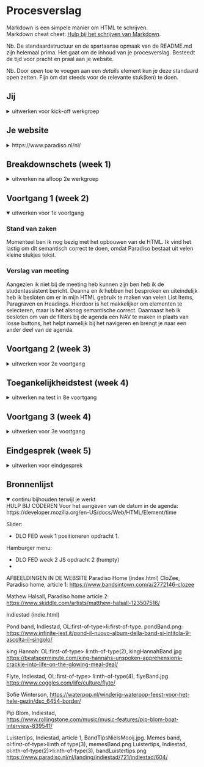 # Procesverslag
Markdown is een simpele manier om HTML te schrijven.  
Markdown cheat cheet: [Hulp bij het schrijven van Markdown](https://github.com/adam-p/markdown-here/wiki/Markdown-Cheatsheet).

Nb. De standaardstructuur en de spartaanse opmaak van de README.md zijn helemaal prima. Het gaat om de inhoud van je procesverslag. Besteedt de tijd voor pracht en praal aan je website.

Nb. Door *open* toe te voegen aan een *details* element kun je deze standaard open zetten. Fijn om dat steeds voor de relevante stuk(ken) te doen.





## Jij

<details>
<summary>uitwerken voor kick-off werkgroep</summary>

### Auteur:
Nina van Eijk

#### Je startniveau:
Blauw 

#### Je focus:
Surface plane 
 
</details>





## Je website

<details>
<summary>https://www.paradiso.nl/nl/ </summary>

### Je opdracht:
link naar de website die je gaat namaken óf de naam/omschrijving van je eigen ontwerp

#### Screenshot(s) van de eerste pagina (small screen): 
Paradiso
<img src="images/ParadisoHomeScreenshot.png" width="375px" alt="Paradiso website ">

#### Screenshot(s) van de tweede pagina (small screen):
hier de naam van de pagina  
<img src="images/ParadisoIndieScreenshot.png" width="375px" alt="Indiestad html analyse">
 
</details>



## Breakdownschets (week 1)

<details>
<summary>uitwerken na afloop 2e werkgroep</summary>

### de hele pagina: 
<img src="images/htmlAnalyseHome.png" width="375px" alt="breakdown van de hele pagina">

### dynamisch deel (bijv menu): 
<img src="images/htmlAnalyseMenu.png" width="375px" alt="breakdown van een dynamisch deel">

</details>





## Voortgang 1 (week 2)

<details open>
<summary>uitwerken voor 1e voortgang</summary>

### Stand van zaken
Momenteel ben ik nog bezig met het opbouwen van de HTML. Ik vind het lastig om dit semantisch correct te doen, omdat Paradiso bestaat uit velen kleine stukjes tekst. 


### Verslag van meeting
Aangezien ik niet bij de meeting heb kunnen zijn ben heb ik de studentassistent bericht. Deanna en ik hebben het besproken en uiteindelijk heb ik besloten om er in mijn HTML gebruik te maken van velen List Items, Paragraven en Headings. Hierdoor is het makkelijker om elementen te selecteren, maar is het alsnog semantische correct. Daarnaast heb ik besloten om van de filters bij de agenda een NAV te maken in plaats van losse buttons, het helpt namelijk bij het navigeren en brengt je naar een ander deel van de agenda. 

</details>





## Voortgang 2 (week 3)

<details>
<summary>uitwerken voor 2e voortgang</summary>

### Stand van zaken
Momenteel werkt mijn website redelijk en is het ook om aan te zien, er moet echter nog wel gewerkt worden aan positionering en andere details. 


### Verslag van meeting
hier na afloop snel de uitkomsten van de meeting vastleggen


</details>





## Toegankelijkheidstest (week 4)

<details>
<summary>uitwerken na test in 8e voortgang</summary>

### Bevindingen
Lijst met je bevindingen die in de test naar voren kwamen:

#### Spasmes/Parkinson
Korte omschrijving: het menu is te lastig te bedienen door de kleine knoppen. Verder is het menu redelijk scrollbaar, de plaatjes zijn klikbaar, het menu zou ook breder kunnen, maar is bereikbaar. 
Oplossing: het navigatie menu moet groter: meer padding zodat het klikgedeelte makkelijker klikbaar is.  



#### Concentratieproblemen
Omschrijving: de website was redelijk behapbaar, maar in de foto’s staat teveel tekst waardoor je het niet goed kan lezen. 
Oplossing: kleinere en korte tekst op de afbeeldingen, zodat het niet een te grote lap tekst wordt. Ook eventueel grotere contrasten bij de letters, zodat je direct de aandacht hierop kan vestigen. 
 

#### Verschillende visuele beperkingen. 
Omschrijving: de meeste dingen gingen wel oké, alleen de agenda was vrijwel niet leesbaar. De contrasten in de agenda waren ook redelijk minimaal. 
Oplossing: de fonts en de contrasten moeten groter. 


#### Screenreader
Kort omschrijving: de screenreader gaat continu terug naar het hamburger menu en daardoor wordt het chaos. De puntjes achter de afbeeldingen bij de tekst zijn niet duidelijk. 
Oplossing: je zou lees meer achter alles kunnen zetten of je kan de teksten korter maken in de afbeeldingen en agenda’s. Je zou ook een speciale functie kunnen neerzetten die de tekst enkel visueel afkort. 
 
 
#### Toetsenboard
Kort omschrijving: In principe deed de tab-toets prima zijn werk. De tab selector moet echter wel duidelijker zijn. 
Oplossing: de focus state moet meer opvallen en heeft een groter contrast nodig. 


</details>





## Voortgang 3 (week 4)

<details>
<summary>uitwerken voor 3e voortgang</summary>

### Stand van zaken
Momenteel is mijn index pagina vrijwel klaar. Er moet enkel gewerkt worden aan een paar kleine details. Ik heb deze week ook de complete Indiestad pagina aangemaakt. Hier zijn nog enkele problemen: 
 - Er moet een slider komen die op zichzelf werkt. 
 - Mijn selectoren worden erg lang. 
 - Ik moet de agendapunten in de Paradiso pagina aan de rechterkant krijgen. 
 - Ik moet de tekst goed kunnen positioneren in de artikelen. 

### Verslag van meeting
hier na afloop snel de uitkomsten van de meeting vastleggen

- De slider is terug te vinden in oefening 1 van positioneren. Het is simpel op te lossen met display flex en overflow auto. 
- Sanne heeft mij aangeraden om 3 verschillende CSS pagina's aan te maken, ik hierna direct de Indiestad opmaak gescheiden van de Index opmaak. Ik heb er echter maar 2 pagina's van gemaakt omdat de Index en Indiestad pagina's nogal van elkaar verschillen. 
 - De agendapunten kunnen aan de rechterkant geplaatst worden door de elementen te verdelen in header en P
 - De tekst is makkelijk te positioneren door middel van flexbox. Ik had daarnaast een apart <time> element gemaakt voor de data, dit was goed alleen hier moesten nog data aan toegevoegd worden die die computer kan lezen. 

</details>





## Eindgesprek (week 5)

<details>
<summary>uitwerken voor eindgesprek</summary>
 
Verantwoording Surface plane: 

1.	Dark mode: er is een darkmode functie op de erg lichte pagina van Indiestad. 
De dark mode zou moeten werken, alleen hij werkt niet, ik heb alles meerdere keren gecheckt en hieronder staan de foto’s. Als ik werkbaar zou krijgen zou dit betekenen dat ik direct een groot stuk van mijn Surface Plane gehaald zou hebben. 

2.	Kerst thema; er is een kerst thema op de homepage 
Op de index pagina hoort er een prachtig kerst thema te laden, zodra je dit aangeeft bij de checkbox. Dit is helaas niet het geval aangezien de Javascript niet aansluit op mijn pagina, het probleem ligt waarschijnlijk op dezelfde plek als de darkmodus. Zodra ik dit werkend krijgt, zal er een prachtig kerstthema tevoorschijn komen. 

3.	Toegankelijkheid: door op de knop te drukken ‘Paradiso toegankelijk’, gaat de site in een modus waarbij de contrasten hoog worden, de knoppen groot en de screenreaders het nog beter doen. Ik heb hier een aparte pagina voor gemaakt, omdat de lettergrote het vaak niet goed doet bij het design en ik wilde graag het design van de website behouden. Ik vind het echter toch interessant en heb daarom gekozen om een aparte pagina hiervoor te maken. 

Bron: https://webaim.org/resources/contrastchecker/ 
Ik heb mijn contrast ratio gecheckt en ik heb daarom de contrast ratio nog hoger gemaakt voor de toegankelijke website. Ik heb de tweede font veranderd van #99ccff naar #E0F1FF. Hierdoor is het contrast groter (07.07:1) en voldoet die niet enkel aan de richtlijnen van WCAG AA zoals de normale website, maar ook aan level WCAG AAA. 

Daarnaast heb ik ook de img gefilterd voor een groter contrast met de tekst heeft, deze functie heb ik gevonden via: 
https://www.geeksforgeeks.org/how-to-darken-an-image-using-css/ 

4.	Hamburger menu
Mijn grote trots van deze website is het hamburger menu. Deze werkt interactief: de knop is veranderd van vorm en het menu rolt op een rustige en fijne manier uit. Ik heb deze gemaakt door middel van het combineren van een aantal oefeningen in de lessen. De knop heb ik zichtbaar gehouden door de Z-index te vergroten. 

5.	Selectoren
Ik heb geprobeerd om genoeg selectoren toe te voegen aan aan alle knoppen. 

6.	Animatie
Ik wilde eigenlijk nog een animatie toevoegen zodra men klikt of hovert over het kerstthema, hier ben ik echter helaas niet aan toe gekomen, aangezien ik problemen had met de darkmode.  


### Stand van zaken
1.	Dark mode: er is een darkmode functie op de erg lichte pagina van Indiestad. 
De dark mode zou moeten werken, alleen hij werkt niet, ik heb alles meerdere keren gecheckt en hieronder staan de foto’s. Als ik werkbaar zou krijgen zou dit betekenen dat ik direct een groot stuk van mijn Surface Plane gehaald zou hebben. 

2.	Kerst thema; er is een kerst thema op de homepage 
Op de index pagina hoort er een prachtig kerst thema te laden, zodra je dit aangeeft bij de checkbox. Dit is helaas niet het geval aangezien de Javascript niet aansluit op mijn pagina, het probleem ligt waarschijnlijk op dezelfde plek als de darkmodus. Zodra ik dit werkend krijgt, zal er een prachtig kerstthema tevoorschijn komen. 

3.	Toegankelijkheid: door op de knop te drukken ‘Paradiso toegankelijk’, gaat de site in een modus waarbij de contrasten hoog worden, de knoppen groot en de screenreaders het nog beter doen. Ik heb hier een aparte pagina voor gemaakt, omdat de lettergrote het vaak niet goed doet bij het design en ik wilde graag het design van de website behouden. Ik vind het echter toch interessant en heb daarom gekozen om een aparte pagina hiervoor te maken. 

Bron: https://webaim.org/resources/contrastchecker/ 
Ik heb mijn contrast ratio gecheckt en ik heb daarom de contrast ratio nog hoger gemaakt voor de toegankelijke website. Ik heb de tweede font veranderd van #99ccff naar #E0F1FF. Hierdoor is het contrast groter (07.07:1) en voldoet die niet enkel aan de richtlijnen van WCAG AA zoals de normale website, maar ook aan level WCAG AAA. 

Daarnaast heb ik ook de img gefilterd voor een groter contrast met de tekst heeft, deze functie heb ik gevonden via: 
https://www.geeksforgeeks.org/how-to-darken-an-image-using-css/ 

4.	Hamburger menu
Mijn grote trots van deze website is het hamburger menu. Deze werkt interactief: de knop is veranderd van vorm en het menu rolt op een rustige en fijne manier uit. Ik heb deze gemaakt door middel van het combineren van een aantal oefeningen in de lessen. De knop heb ik zichtbaar gehouden door de Z-index te vergroten. 

5.	Selectoren
Ik heb geprobeerd om genoeg selectoren toe te voegen aan aan alle knoppen. 

6.	Animatie
Ik wilde eigenlijk nog een animatie toevoegen zodra men klikt of hovert over het kerstthema, hier ben ik echter helaas niet aan toe gekomen, aangezien ik problemen had met de darkmode.  

Stand van zaken: 
Momenteel ziet mijn website er goed uit en is die gebruiksvriendelijk. Ik heb het echter niet compleet kunnen afmaken zoals ik wilde, ik wilde graag een werkende dark mode en een werkend kerst thema. Daarnaast had ik nog graag iets met een kerst animatie willen doen. De site ziet er verder prima uit, het is semantisch correct html, er is gebruik gemaakt van costum properties en de website ziet er mooi uit. Ik heb alleen geen idee waarom de dark mode en het kerst thema niet werkt. Hierboven zijn ook codes te zien van deze dark mode. Ik merkte verder wel dat het coderen erg goed ging en leuk was in dit blok en dat je soms met een paar regeltjes code iets moois kan maken (of alles kan verpesten). Ik voel nu wel meer vrijheid tijdens het coderen, doordat ik er dit blok zo intensief mee bezig was. 


### Screenshot(s)

 Hier is de home pagina: 
 <img src="finalScreenshotParadisoHome.png" alt="screenshot van frontend Paradiso">
 
 Hier is de Indiestad pagina: 
 
 <img scr="images/finalScreenshotIndiestad.png" alt="Screenshot van Indiestad frontend pagina">
 
 Hier is de extra toegankelijke pagina: 
 
<img src="images/finalScreenshotParadisoToegang.png" alt="screenshot van de frontend van de extra toegankelijke Paradiso">
 

</details>





## Bronnenlijst

<details open>
<summary>continu bijhouden terwijl je werkt</summary>
HULP BIJ CODEREN 
Voor het aangeven van de datum in de agenda: 
https://developer.mozilla.org/en-US/docs/Web/HTML/Element/time

Slider: 
- DLO FED week 1 positioneren opdracht 1. 
 
Hamburger menu: 
- DLO FED week 2 JS opdracht 2 (humpty) 
- 
AFBEELDINGEN IN DE WEBSITE 
Paradiso Home (index.html)
CloZee, Paradiso home, article 1: 
https://www.bandsintown.com/a/2772146-clozee

Mathew Halsall, Paradiso home article 2: 
https://www.skiddle.com/artists/matthew-halsall-123507516/ 

Indiestad (indie.html)

Pond band, Indiestad, OL:first-of-type>li:first-of-type. pondBand.png: 
https://www.infinite-jest.it/pond-il-nuovo-album-della-band-si-intitola-9-ascolta-il-singolo/ 

king Hannah: OL:first-of-type> li:nth-of-type(2), kingHannahBand.jpg
https://beatsperminute.com/king-hannahs-unspoken-apprehensions-crackle-into-life-on-the-glowing-meal-deal/ 

Flyte, Indiestad, OL:first-of-type> li:nth-of-type(4), flyeBand.jpg
https://www.coggles.com/life/culture/flyte/ 

Sofie Winterson, 
https://waterpop.nl/winderig-waterpop-feest-voor-het-hele-gezin/dsc_6454-border/ 

Pip Blom, Indiestad,  
https://www.rollingstone.com/music/music-features/pip-blom-boat-interview-839541/ 

Luistertips, Indiestad, article 1, BandTipsNielsMooij.jpg. 
Memes band, ol:first-of-type>li:nth of type(3), memesBand.png
Luistertips, Indiestad, ol:nth-of-type(2)>li:nth-of-type(3), bandLuistertips.png
https://www.paradiso.nl/nl/landing/indiestad/721/indiestad/604/


</details>
